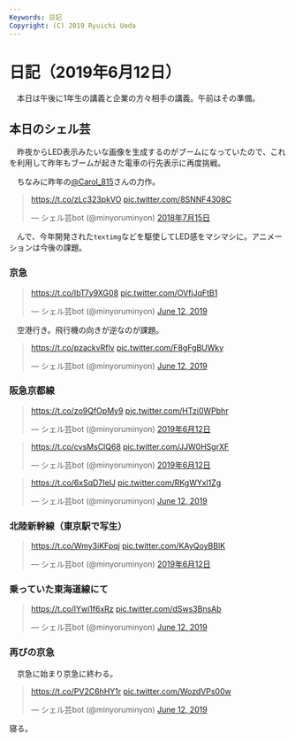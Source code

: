 ```yaml
---
Keywords: 日記
Copyright: (C) 2019 Ryuichi Ueda
---
```


# 日記（2019年6月12日）

　本日は午後に1年生の講義と企業の方々相手の講義。午前はその準備。

## 本日のシェル芸

　昨夜からLED表示みたいな画像を生成するのがブームになっていたので、これを利用して昨年もブームが起きた電車の行先表示に再度挑戦。

　ちなみに昨年の[@Carol_815](https://twitter.com/Carol_815)さんの力作。

<blockquote class="twitter-tweet" data-lang="ja"><p lang="und" dir="ltr"><a href="https://t.co/zLc323pkVO">https://t.co/zLc323pkVO</a> <a href="https://t.co/8SNNF4308C">pic.twitter.com/8SNNF4308C</a></p>&mdash; シェル芸bot (@minyoruminyon) <a href="https://twitter.com/minyoruminyon/status/1018427791191126016?ref_src=twsrc%5Etfw">2018年7月15日</a></blockquote>
<script async src="https://platform.twitter.com/widgets.js" charset="utf-8"></script>

　んで、今年開発された`textimg`などを駆使してLED感をマシマシに。アニメーションは今後の課題。

### 京急

<blockquote class="twitter-tweet" data-partner="tweetdeck"><p lang="und" dir="ltr"><a href="https://t.co/IbT7y9XG08">https://t.co/IbT7y9XG08</a> <a href="https://t.co/OVfjJqFtB1">pic.twitter.com/OVfjJqFtB1</a></p>&mdash; シェル芸bot (@minyoruminyon) <a href="https://twitter.com/minyoruminyon/status/1138597276564111360?ref_src=twsrc%5Etfw">June 12, 2019</a></blockquote>

　空港行き。飛行機の向きが逆なのが課題。

<blockquote class="twitter-tweet" data-partner="tweetdeck"><p lang="und" dir="ltr"><a href="https://t.co/pzackvRflv">https://t.co/pzackvRflv</a> <a href="https://t.co/F8gFgBUWky">pic.twitter.com/F8gFgBUWky</a></p>&mdash; シェル芸bot (@minyoruminyon) <a href="https://twitter.com/minyoruminyon/status/1138599193549742081?ref_src=twsrc%5Etfw">June 12, 2019</a></blockquote>


### 阪急京都線

<blockquote class="twitter-tweet" data-lang="ja"><p lang="und" dir="ltr"><a href="https://t.co/zo9QfOpMy9">https://t.co/zo9QfOpMy9</a> <a href="https://t.co/HTzi0WPbhr">pic.twitter.com/HTzi0WPbhr</a></p>&mdash; シェル芸bot (@minyoruminyon) <a href="https://twitter.com/minyoruminyon/status/1138643023108030464?ref_src=twsrc%5Etfw">2019年6月12日</a></blockquote>


<blockquote class="twitter-tweet" data-lang="ja"><p lang="und" dir="ltr"><a href="https://t.co/cvsMsClQ68">https://t.co/cvsMsClQ68</a> <a href="https://t.co/JJW0HSgrXF">pic.twitter.com/JJW0HSgrXF</a></p>&mdash; シェル芸bot (@minyoruminyon) <a href="https://twitter.com/minyoruminyon/status/1138648638542868485?ref_src=twsrc%5Etfw">2019年6月12日</a></blockquote>

<blockquote class="twitter-tweet" data-partner="tweetdeck"><p lang="und" dir="ltr"><a href="https://t.co/6xSqD7IelJ">https://t.co/6xSqD7IelJ</a> <a href="https://t.co/RKgWYxl1Zg">pic.twitter.com/RKgWYxl1Zg</a></p>&mdash; シェル芸bot (@minyoruminyon) <a href="https://twitter.com/minyoruminyon/status/1138650336472707073?ref_src=twsrc%5Etfw">June 12, 2019</a></blockquote>


### 北陸新幹線（東京駅で写生）

<blockquote class="twitter-tweet" data-lang="ja"><p lang="und" dir="ltr"><a href="https://t.co/Wmy3iKFpqj">https://t.co/Wmy3iKFpqj</a> <a href="https://t.co/KAyQoyBBlK">pic.twitter.com/KAyQoyBBlK</a></p>&mdash; シェル芸bot (@minyoruminyon) <a href="https://twitter.com/minyoruminyon/status/1138695351022448641?ref_src=twsrc%5Etfw">2019年6月12日</a></blockquote>

### 乗っていた東海道線にて

<blockquote class="twitter-tweet" data-partner="tweetdeck"><p lang="und" dir="ltr"><a href="https://t.co/lYwi1f6xRz">https://t.co/lYwi1f6xRz</a> <a href="https://t.co/dSws3BnsAb">pic.twitter.com/dSws3BnsAb</a></p>&mdash; シェル芸bot (@minyoruminyon) <a href="https://twitter.com/minyoruminyon/status/1138696658605170693?ref_src=twsrc%5Etfw">June 12, 2019</a></blockquote>
<script async src="https://platform.twitter.com/widgets.js" charset="utf-8"></script>


### 再びの京急

　京急に始まり京急に終わる。

<blockquote class="twitter-tweet" data-partner="tweetdeck"><p lang="und" dir="ltr"><a href="https://t.co/PV2C6hHY1r">https://t.co/PV2C6hHY1r</a> <a href="https://t.co/WozdVPs00w">pic.twitter.com/WozdVPs00w</a></p>&mdash; シェル芸bot (@minyoruminyon) <a href="https://twitter.com/minyoruminyon/status/1138599787018592256?ref_src=twsrc%5Etfw">June 12, 2019</a></blockquote>


寝る。
